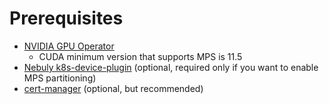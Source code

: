 # Prerequisites

* [NVIDIA GPU Operator](https://github.com/NVIDIA/gpu-operator)
	* CUDA minimum version that supports MPS is 11.5
* [Nebuly k8s-device-plugin](https://github.com/nebuly-ai/k8s-device-plugin) (optional, required only if you want to enable MPS partitioning)
* [cert-manager](https://cert-manager.io/docs/) (optional, but recommended)
